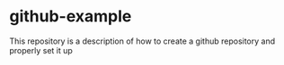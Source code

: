 # github-example
This repository is a description of how to create a github repository and properly set it up

